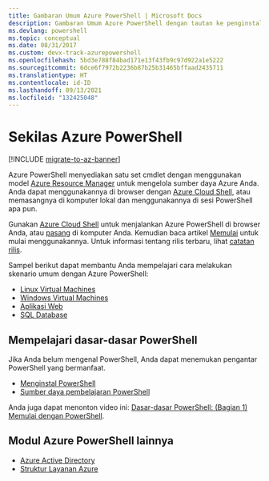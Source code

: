 ```yaml
---
title: Gambaran Umum Azure PowerShell | Microsoft Docs
description: Gambaran Umum Azure PowerShell dengan tautan ke penginstalan dan konfigurasi.
ms.devlang: powershell
ms.topic: conceptual
ms.date: 08/31/2017
ms.custom: devx-track-azurepowershell
ms.openlocfilehash: 5bd3e788f84bad171e13f43fb9c97d922a1e5222
ms.sourcegitcommit: 6dce6f7972b2236b87b25b31465bffaad2435711
ms.translationtype: HT
ms.contentlocale: id-ID
ms.lasthandoff: 09/13/2021
ms.locfileid: "132425048"
---
```

# <a name="overview-of-azure-powershell"></a>Sekilas Azure PowerShell

[!INCLUDE [migrate-to-az-banner](../../includes/migrate-to-az-banner.md)]

Azure PowerShell menyediakan satu set cmdlet dengan menggunakan model [Azure Resource Manager](/azure/azure-resource-manager/resource-group-overview) untuk mengelola sumber daya Azure Anda. Anda dapat menggunakannya di browser dengan [Azure Cloud Shell](/azure/cloud-shell/overview), atau memasangnya di komputer lokal dan menggunakannya di sesi PowerShell apa pun.

Gunakan [Azure Cloud Shell](/azure/cloud-shell/overview) untuk menjalankan Azure PowerShell di browser Anda, atau [pasang](install-azurerm-ps.md) di komputer Anda. Kemudian baca artikel [Memulai](get-started-azureps.md) untuk mulai menggunakannya. Untuk informasi tentang rilis terbaru, lihat [catatan rilis](release-notes-azureps.md).

Sampel berikut dapat membantu Anda mempelajari cara melakukan skenario umum dengan Azure PowerShell:

- [Linux Virtual Machines](/azure/virtual-machines/linux/powershell-samples?toc=/powershell/azure/toc.json)
- [Windows Virtual Machines](/azure/virtual-machines/windows/powershell-samples?toc=/powershell/azure/toc.json)
- [Aplikasi Web](/azure/app-service-web/app-service-powershell-samples?toc=/powershell/azure/toc.json)
- [SQL Database](/azure/sql-database/sql-database-powershell-samples?toc=/powershell/azure/toc.json)

## <a name="learn-powershell-basics"></a>Mempelajari dasar-dasar PowerShell

Jika Anda belum mengenal PowerShell, Anda dapat menemukan pengantar PowerShell yang bermanfaat.

- [Menginstal PowerShell](/powershell/scripting/install/installing-powershell)
- [Sumber daya pembelajaran PowerShell](/powershell/scripting/learn/more-powershell-learning)

Anda juga dapat menonton video ini: [Dasar-dasar PowerShell: (Bagian 1) Memulai dengan PowerShell](https://channel9.msdn.com/Blogs/Taste-of-Premier/PowerShellBasicsPart1).

## <a name="other-azure-powershell-modules"></a>Modul Azure PowerShell lainnya

- [Azure Active Directory](/powershell/module/activedirectory/)
- [Struktur Layanan Azure](/powershell/module/AzureRM.ServiceFabric/)
